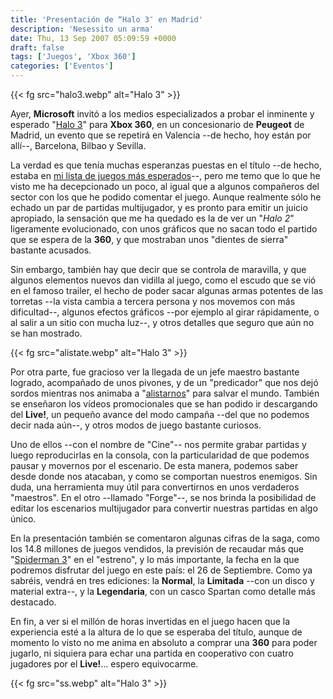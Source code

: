 ```yaml
---
title: 'Presentación de “Halo 3″ en Madrid'
description: 'Nesessito un arma'
date: Thu, 13 Sep 2007 05:09:59 +0000
draft: false
tags: ['Juegos', 'Xbox 360']
categories: ['Eventos']
---
```


{{< fg src="halo3.webp" alt="Halo 3" >}}

Ayer, **Microsoft** invitó a los medios especializados a probar el inminente y esperado "[Halo 3](http://es.wikipedia.org/wiki/Halo_3)" para **Xbox 360**, en un concesionario de **Peugeot** de Madrid, un evento que se repetirá en Valencia --de hecho, hoy están por allí--, Barcelona, Bilbao y Sevilla.

La verdad es que tenía muchas esperanzas puestas en el título --de hecho, estaba en [mi lista de juegos más esperados](/mis-juegos-mas-esperados-del-ano/)--, pero me temo que lo que he visto me ha decepcionado un poco, al igual que a algunos compañeros del sector con los que he podido comentar el juego. Aunque realmente sólo he echado un par de partidas multijugador, y es pronto para emitir un juicio apropiado, la sensación que me ha quedado es la de ver un "_Halo 2_" ligeramente evolucionado, con unos gráficos que no sacan todo el partido que se espera de la **360**, y que mostraban unos "dientes de sierra" bastante acusados.

Sin embargo, también hay que decir que se controla de maravilla, y que algunos elementos nuevos dan vidilla al juego, como el escudo que se vió en el famoso trailer, el hecho de poder sacar algunas armas potentes de las torretas --la vista cambia a tercera persona y nos movemos con más dificultad--, algunos efectos gráficos --por ejemplo al girar rápidamente, o al salir a un sitio con mucha luz--, y otros detalles que seguro que aún no se han mostrado.

{{< fg src="alistate.webp" alt="Halo 3" >}}

Por otra parte, fue gracioso ver la llegada de un jefe maestro bastante logrado, acompañado de unos pivones, y de un "predicador" que nos dejó sordos mientras nos animaba a "[alistarnos](http://www.halo3alistate.com/)" para salvar el mundo. También se enseñaron los vídeos promocionales que se han podido ir descargando del **Live!**, un pequeño avance del modo campaña --del que no podemos decir nada aún--, y otros modos de juego bastante curiosos.

Uno de ellos --con el nombre de "Cine"-- nos permite grabar partidas y luego reproducirlas en la consola, con la particularidad de que podemos pausar y movernos por el escenario. De esta manera, podemos saber desde donde nos atacaban, y como se comportan nuestros enemigos. Sin duda, una herramienta muy útil para convertirnos en unos verdaderos "maestros". En el otro --llamado "Forge"--, se nos brinda la posibilidad de editar los escenarios multijugador para convertir nuestras partidas en algo único.

En la presentación también se comentaron algunas cifras de la saga, como los 14.8 millones de juegos vendidos, la previsión de recaudar más que "[Spiderman 3](/spider-man-3-un-paso-atras/)" en el "estreno", y lo más importante, la fecha en la que podremos disfrutar del juego en este país: el 26 de Septiembre. Como ya sabréis, vendrá en tres ediciones: la **Normal**, la **Limitada** --con un disco y material extra--, y la **Legendaria**, con un casco Spartan como detalle más destacado.

En fin, a ver si el millón de horas invertidas en el juego hacen que la experiencia esté a la altura de lo que se esperaba del título, aunque de momento lo visto no me anima en absoluto a comprar una **360** para poder jugarlo, ni siquiera para echar una partida en cooperativo con cuatro jugadores por el **Live!**... espero equivocarme.

{{< fg src="ss.webp" alt="Halo 3" >}}